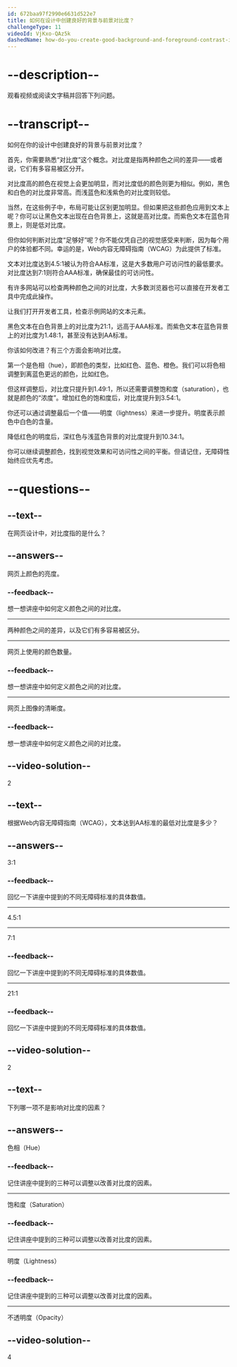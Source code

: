 ```yaml
---
id: 672baa97f2990e6631d522e7
title: 如何在设计中创建良好的背景与前景对比度？
challengeType: 11
videoId: VjKxo-QAz5k
dashedName: how-do-you-create-good-background-and-foreground-contrast-in-your-designs
---
```


# --description--

观看视频或阅读文字稿并回答下列问题。

# --transcript--

如何在你的设计中创建良好的背景与前景对比度？

首先，你需要熟悉“对比度”这个概念。对比度是指两种颜色之间的差异——或者说，它们有多容易被区分开。

对比度高的颜色在视觉上会更加明显，而对比度低的颜色则更为相似。例如，黑色和白色的对比度非常高。而浅蓝色和浅紫色的对比度则较低。

当然，在这些例子中，布局可能让区别更加明显。但如果把这些颜色应用到文本上呢？你可以让黑色文本出现在白色背景上，这就是高对比度。而紫色文本在蓝色背景上，则是低对比度。

但你如何判断对比度“足够好”呢？你不能仅凭自己的视觉感受来判断，因为每个用户的体验都不同。幸运的是，Web内容无障碍指南（WCAG）为此提供了标准。

文本对比度达到4.5:1被认为符合AA标准，这是大多数用户可访问性的最低要求。对比度达到7:1则符合AAA标准，确保最佳的可访问性。

有许多网站可以检查两种颜色之间的对比度，大多数浏览器也可以直接在开发者工具中完成此操作。

让我们打开开发者工具，检查示例网站的文本元素。

黑色文本在白色背景上的对比度为21:1，远高于AAA标准。而紫色文本在蓝色背景上的对比度为1.48:1，甚至没有达到AA标准。

你该如何改进？有三个方面会影响对比度。

第一个是色相（hue），即颜色的类型，比如红色、蓝色、橙色。我们可以将色相调整到离蓝色更远的颜色，比如红色。

但这样调整后，对比度只提升到1.49:1，所以还需要调整饱和度（saturation），也就是颜色的“浓度”。增加红色的饱和度后，对比度提升到3.54:1。

你还可以通过调整最后一个值——明度（lightness）来进一步提升。明度表示颜色中白色的含量。

降低红色的明度后，深红色与浅蓝色背景的对比度提升到10.34:1。

你可以继续调整颜色，找到视觉效果和可访问性之间的平衡。但请记住，无障碍性始终应优先考虑。

# --questions--

## --text--

在网页设计中，对比度指的是什么？

## --answers--

网页上颜色的亮度。

### --feedback--

想一想讲座中如何定义颜色之间的对比度。

---

两种颜色之间的差异，以及它们有多容易被区分。

---

网页上使用的颜色数量。

### --feedback--

想一想讲座中如何定义颜色之间的对比度。

---

网页上图像的清晰度。

### --feedback--

想一想讲座中如何定义颜色之间的对比度。

## --video-solution--

2

## --text--

根据Web内容无障碍指南（WCAG），文本达到AA标准的最低对比度是多少？

## --answers--

3:1

### --feedback--

回忆一下讲座中提到的不同无障碍标准的具体数值。

---

4.5:1

---

7:1

### --feedback--

回忆一下讲座中提到的不同无障碍标准的具体数值。

---

21:1

### --feedback--

回忆一下讲座中提到的不同无障碍标准的具体数值。

## --video-solution--

2

## --text--

下列哪一项不是影响对比度的因素？

## --answers--

色相（Hue）

### --feedback--

记住讲座中提到的三种可以调整以改善对比度的因素。

---

饱和度（Saturation）

### --feedback--

记住讲座中提到的三种可以调整以改善对比度的因素。

---

明度（Lightness）

### --feedback--

记住讲座中提到的三种可以调整以改善对比度的因素。

---

不透明度（Opacity）

## --video-solution--

4

